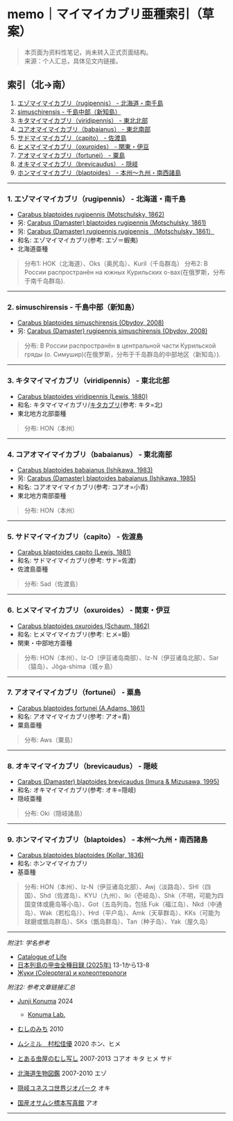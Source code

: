 # memo｜マイマイカブリ亜種索引（草案）

> 本页面为资料性笔记，尚未转入正式页面结构。  
> 来源：个人汇总，具体见文内链接。

## 索引（北→南）

1. [エゾマイマイカブリ（rugipennis） - 北海道・南千島](#1-エゾマイマイカブリrugipennis--北海道南千島)
2. [simuschirensis - 千島中部（新知島）](#2-simuschirensis--千島中部新知島)
3. [キタマイマイカブリ（viridipennis） - 東北北部](#3-キタマイマイカブリviridipennis--東北北部)
4. [コアオマイマイカブリ（babaianus） - 東北南部](#4-コアオマイマイカブリbabaianus--東北南部)
5. [サドマイマイカブリ（capito） - 佐渡島](#5-サドマイマイカブリcapito--佐渡島)
6. [ヒメマイマイカブリ（oxuroides） - 関東・伊豆](#6-ヒメマイマイカブリoxuroides--関東伊豆)
7. [アオマイマイカブリ（fortunei） - 粟島](#7-アオマイマイカブリfortunei--粟島)
8. [オキマイマイカブリ（brevicaudus） - 隠岐](#8-オキマイマイカブリbrevicaudus--隠岐)
9. [ホンマイマイカブリ（blaptoides） - 本州～九州・南西諸島](#9-ホンマイマイカブリblaptoides--本州九州南西諸島)

---

### 1. エゾマイマイカブリ（rugipennis） - 北海道・南千島
- [Carabus blaptoides rugipennis (Motschulsky, 1862)](https://www.catalogueoflife.org/data/taxon/8LJJX)
- 另: [Carabus (Damaster) blaptoides rugipennis (Motschulsky, 1861)](https://japanesebeetles.jimdofree.com/目録/6-オサムシ科/6-3-オサムシ亜科/)
- 另: [Carabus (Damaster) rugipennis rugipennis （Motschulsky, 1861）](https://www.zin.ru/Animalia/coleoptera/rus/carab29.htm)
- 和名: エゾマイマイカブリ(参考: エゾ＝蝦夷)
- 北海道亜種
> 分布1: HOK（北海道）、Oks（奥尻岛）、Kuril（千岛群岛）
> 分布2: В России распространён на южных Курильских о-вах(在俄罗斯，分布于南千岛群岛).

---

### 2. simuschirensis - 千島中部（新知島）
- [Carabus blaptoides simuschirensis (Obydov, 2008)](https://www.catalogueoflife.org/data/taxon/8MHN4)
- 另: [Carabus (Damaster) rugipennis simuschirensis (Obydov, 2008)](https://www.zin.ru/Animalia/coleoptera/rus/carab29.htm)
> 分布: В России распространён в центральной части Курильской гряды (о. Симушир)(在俄罗斯，分布于千岛群岛的中部地区（新知岛）).

---

### 3. キタマイマイカブリ（viridipennis） - 東北北部
- [Carabus blaptoides viridipennis (Lewis, 1880)](https://www.catalogueoflife.org/data/taxon/8LVKS)
- 和名: キタマイマイカブリ/[キタカブリ](https://japanesebeetles.jimdofree.com/目録/6-オサムシ科/6-3-オサムシ亜科/)(参考: キタ=北)
- 東北地方北部亜種
> 分布: HON（本州）

---

### 4. コアオマイマイカブリ（babaianus） - 東北南部
- [Carabus blaptoides babaianus (Ishikawa, 1983)](https://www.catalogueoflife.org/data/taxon/8LVKN) 
- 另: [Carabus (Damaster) blaptoides babaianus (Ishikawa, 1985)](https://japanesebeetles.jimdofree.com/目録/6-オサムシ科/6-3-オサムシ亜科/)
- 和名: コアオマイマイカブリ(参考: コアオ=小青)
- 東北地方南部亜種
> 分布: HON（本州）

---

### 5. サドマイマイカブリ（capito） - 佐渡島
- [Carabus blaptoides capito (Lewis, 1881)](https://www.catalogueoflife.org/data/taxon/8LVKP)
- 和名: サドマイマイカブリ(参考: サド=佐渡)
- 佐渡島亜種
> 分布: Sad（佐渡島）

---

### 6. ヒメマイマイカブリ（oxuroides） - 関東・伊豆
- [Carabus blaptoides oxuroides (Schaum, 1862)](https://www.catalogueoflife.org/data/taxon/8LVKR)
- 和名: ヒメマイマイカブリ(参考: ヒメ=姫)
- 関東・中部地方亜種
> 分布: HON（本州）、Iz-O（伊豆诸岛南部）、Iz-N（伊豆诸岛北部）、Sar（猿岛）、Jôga-shima（城ヶ島）

---

### 7. アオマイマイカブリ（fortunei） - 粟島
- [Carabus blaptoides fortunei (A.Adams, 1861)](https://www.catalogueoflife.org/data/taxon/8LVKQ)
- 和名: アオマイマイカブリ(参考: アオ=青)
- 粟島亜種
> 分布: Aws（粟島）

---

### 8. オキマイマイカブリ（brevicaudus） - 隠岐
- [Carabus (Damaster) blaptoides brevicaudus (Imura & Mizusawa, 1995)](https://japanesebeetles.jimdofree.com/目録/6-オサムシ科/6-3-オサムシ亜科/)
- 和名: オキマイマイカブリ(参考: オキ=隠岐)
- 隠岐亜種
> 分布: Oki（隠岐諸島）

---

### 9. ホンマイマイカブリ（blaptoides） - 本州～九州・南西諸島
- [Carabus blaptoides blaptoides (Kollar, 1836)](https://www.catalogueoflife.org/data/taxon/8LJJW)
- 和名: ホンマイマイカブリ
- 基亜種
> 分布: HON（本州）、Iz-N（伊豆诸岛北部）、Awj（淡路岛）、SHI（四国）、Shd（佐渡岛）、KYU（九州）、Iki（壱岐岛）、Shk（不明，可能为四国变体或鹿岛等小岛）、Got（五岛列岛，包括 Fuk（福江岛）、Nkd（中通岛）、Wak（若松岛））、Hrd（平户岛）、Amk（天草群岛）、KKs（可能为球磨或甑岛群岛）、SKs（甑岛群岛）、Tan（种子岛）、Yak（屋久岛）

---

*附注1: 学名参考*  
- [Catalogue of Life](https://www.catalogueoflife.org/data/search?TAXON_ID=5WYSB&rank=subspecies&status=accepted&status=provisionally%20accepted)  
- [日本列島の甲虫全種目録 (2025年)](https://japanesebeetles.jimdofree.com/目録/6-オサムシ科/6-3-オサムシ亜科/) 13-1から13-8  
- [Жуки (Coleoptera) и колеоптерологи](https://www.zin.ru/Animalia/coleoptera/rus/carab29.htm)  

*附注2: 参考文章链接汇总*  
- [Junji Konuma](https://academic.oup.com/mbe/article/41/6/msae110/7690704) 2024  
  - [Konuma Lab.](https://maimaikaburi.com)  
- [むしのみち](https://naturalist2008.hatenablog.com/entry/20101231/1293778424) 2010  

- [ムシミル　村松佳優](https://insect.design/koutyumoku/osamushika/maimaikaburi) 2020 ホン、ヒメ
- [とある虫屋のむし写し](https://roki.main.jp/site/sp0024.html) 2007-2013 コアオ キタ ヒメ サド
- [北海道生物図鑑](http://gecko0912.web.fc2.com/HP3/zukan/photo/02a/ezomaimaikaburi.htm) 2007-2010 エゾ
- [隠岐ユネスコ世界ジオパーク](https://www.oki-geopark.jp/geopark-sites-features-list/957/) オキ
- [国産オサムシ標本写真館](https://atoz2000.oiran.org/syasinnkann/hyouhonnsyasinn/sonota/osamusi/koku-osamusi-aomaimaikaburi.htm) アオ
 
---
